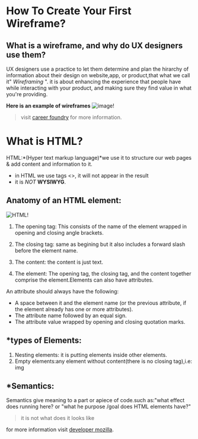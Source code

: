 # How To Create Your First Wireframe?


## What is a wireframe, and why do UX designers use them?

UX designers use a practice to let them determine and plan the hirarchy of information about their design on website,app, or product,that what we call it" *Wireframing* ".
it is about enhancing the experience that people have while interacting with your product, and making sure they find value in what you're providing.



**Here is an example of wireframes**
![image!](https://d33wubrfki0l68.cloudfront.net/dbb80f2f6a5dafa25f702ad00bc429057fb59cec/52716/en/blog/uploads/versions/samuel-student-wireframe---x----972-715x---.png)



>visit [career foundry](https://careerfoundry.com/en/blog/ux-design/how-to-create-your-first-wireframe/) for more information.





# What is HTML?
HTML:*(Hyper text markup language)*we use it to structure our web pages & add content and information to it.

* in HTML we use tags <>, it will not appear in the result 
* it is _NOT_ **WYSIWYG**.

## Anatomy of an HTML element:
![HTML!](https://developer.mozilla.org/en-US/docs/Learn/Getting_started_with_the_web/HTML_basics/grumpy-cat-small.png)


1. The opening tag: This consists of the name of the element  wrapped in opening and closing angle brackets. 

2. The closing tag: same as begining but it also includes a forward slash before the element name. 
3. The content: the content  is just text. 
4. The element: The opening tag, the closing tag, and the content together comprise the element.Elements can also have attributes.

An attribute should always have the following:

* A space between it and the element name (or the previous attribute, if the element already has one or more attributes).
* The attribute name followed by an equal sign.
* The attribute value wrapped by opening and closing quotation marks.
## *types of Elements:
1. Nesting elements: it is putting elements inside other elements.
2. Empty elements:any element without content(there is no closing tag),i.e: img

## *Semantics:
Semantics give meaning to a part or apiece of code.such as:"what effect does running here? or "what he purpose /goal does HTML elements have?"
>it is not what does it looks like

for more information visit [developer mozilla](https://developer.mozilla.org/en-US/docs/Glossary/Semantics).


